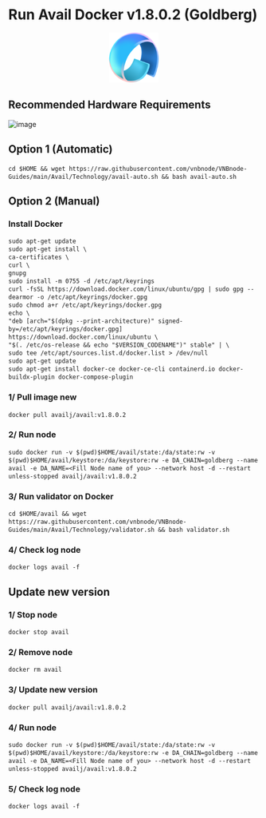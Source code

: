 # Run Avail Docker v1.8.0.2 (Goldberg)
<p align="center">
  <img height="100" height="auto" src="/Avail/Technology/avail.png?raw=true">
</p>

## Recommended Hardware Requirements 
![image](https://github.com/vnbnode/VNBnode-Guides/assets/76662222/7449170a-c03a-4502-8ffb-26455e413e33)

## Option 1 (Automatic)
```
cd $HOME && wget https://raw.githubusercontent.com/vnbnode/VNBnode-Guides/main/Avail/Technology/avail-auto.sh && bash avail-auto.sh
```
## Option 2 (Manual)

### Install Docker
```
sudo apt-get update
sudo apt-get install \
ca-certificates \
curl \
gnupg
sudo install -m 0755 -d /etc/apt/keyrings
curl -fsSL https://download.docker.com/linux/ubuntu/gpg | sudo gpg --dearmor -o /etc/apt/keyrings/docker.gpg
sudo chmod a+r /etc/apt/keyrings/docker.gpg
echo \
"deb [arch="$(dpkg --print-architecture)" signed-by=/etc/apt/keyrings/docker.gpg] https://download.docker.com/linux/ubuntu \
"$(. /etc/os-release && echo "$VERSION_CODENAME")" stable" | \
sudo tee /etc/apt/sources.list.d/docker.list > /dev/null
sudo apt-get update
sudo apt-get install docker-ce docker-ce-cli containerd.io docker-buildx-plugin docker-compose-plugin
```

### 1/ Pull image new 
```
docker pull availj/avail:v1.8.0.2
```
### 2/ Run node
```
sudo docker run -v $(pwd)$HOME/avail/state:/da/state:rw -v $(pwd)$HOME/avail/keystore:/da/keystore:rw -e DA_CHAIN=goldberg --name avail -e DA_NAME=<Fill Node name of you> --network host -d --restart unless-stopped availj/avail:v1.8.0.2
```
### 3/ Run validator on Docker
```
cd $HOME/avail && wget https://raw.githubusercontent.com/vnbnode/VNBnode-Guides/main/Avail/Technology/validator.sh && bash validator.sh
```
### 4/ Check log node
```
docker logs avail -f
```
## Update new version

### 1/ Stop node
```
docker stop avail
```
### 2/ Remove node
```
docker rm avail
```
### 3/ Update new version
```
docker pull availj/avail:v1.8.0.2
```
### 4/ Run node
```
sudo docker run -v $(pwd)$HOME/avail/state:/da/state:rw -v $(pwd)$HOME/avail/keystore:/da/keystore:rw -e DA_CHAIN=goldberg --name avail -e DA_NAME=<Fill Node name of you> --network host -d --restart unless-stopped availj/avail:v1.8.0.2
```
### 5/ Check log node
```
docker logs avail -f
```
